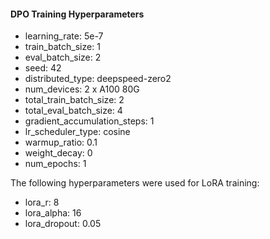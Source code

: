 #### DPO Training Hyperparameters

- learning_rate: 5e-7
- train_batch_size: 1
- eval_batch_size: 2
- seed: 42
- distributed_type: deepspeed-zero2
- num_devices: 2 x A100 80G
- total_train_batch_size: 2
- total_eval_batch_size: 4
- gradient_accumulation_steps: 1
- lr_scheduler_type: cosine
- warmup_ratio: 0.1
- weight_decay: 0
- num_epochs: 1

The following hyperparameters were used for LoRA training:

- lora_r: 8
- lora_alpha: 16
- lora_dropout: 0.05